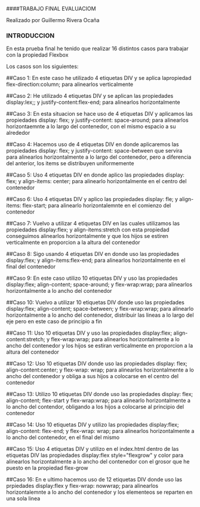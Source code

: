 ####TRABAJO FINAL  EVALUACIOM

Realizado por Guillermo Rivera Ocaña

### INTRODUCCION

En esta prueba final he tenido que realizar 16 distintos casos para trabajar con la propiedad Flexbox

Los casos son los siguientes:

##Caso 1:
En este caso he utilizado 4 etiquetas DIV y se aplica lapropiedad flex-direction:column; para alinearlos verticalmente

##Caso 2:
He utilizado 4 etiquetas DIV y se aplican las propiedades display:lex;; y justify-content:flex-end; para alinearlos horizontalmente

##Caso 3:
En esta situacion se hace uso de 4 etiquetas DIV y aplicamos las propiedades display: flex; y justify-content: space-around; para alinearlos horizontaemnte a lo largo del contenedor, con el mismo espacio a su alrededor

##Caso 4:
Hacemos uso de 4 etiquetas DIV en donde aplicaremos las propiedades display: flex; y justify-content: space-between que servira para alinearlos horizontalmente a lo largo del contenedor, pero a diferencia del anterior, los items se distribuyen uniformemente

##Caso 5:
Uso 4 etiquetas DIV en donde aplico las propiedades display: flex; y align-items: center; para alinearlo horizontalmente en el centro del contenedor

##Caso 6:
Uso 4 etiquetas DIV y aplico las propiedades display: fle; y align-items: flex-start; para alinearlo horizontalemnte en el comienzo del contenedor

##Caso 7:
Vuelvo a utilizar 4 etiquetas DIV en las cuales utilizamos las propiedades display:flex; y align-items:stretch con esta propiedad conseguimos alinearlos horizontalmente y que los hijos se estiren verticalmente en proporcion a la altura del contenedor

##Caso 8:
Sigo usando 4 etiquetas DIV en donde uso las propiedades display:flex; y align-items:flex-end; para alinearlos horizontalmente en el final del contenedor

##Caso 9:
En este caso utilizo 10 etiquetas DIV y uso las propiedades display:flex; align-content; space-around; y flex-wrap:wrap; para alinearlos horizontalmente a lo ancho del contenedor

##Caso 10:
Vuelvo a utilizar 10 etiquetas DIV donde uso las propiedades display:flex; align-content; space-between; y flex-wrap:wrap; para alinearlo horizontalmente a lo ancho del contenedor, distribuir las lineas a lo largo del eje pero en este caso de principio a fin

##Caso 11:
Uso 10 etiquetas DIV y uso las propiedades display:flex; align-content:stretch; y flex-wrap:wrap; para alinearlos horizontalmente a lo ancho del contenedor y los hijos se estiran verticalmente en proporcion a la altura del contenedor

##Caso 12:
Uso 10 etiquetas DIV donde uso las propiedades display: flex; align-content:center; y flex-wrap: wrap; para alinearlos horizontalmente a lo ancho del contenedor y obliga a sus hijos a colocarse en el centro del contenedor

##Caso 13:
Utilizo 10 etiquetas DIV donde uso las propiedades display: flex; align-content; flex-start y flex-wrap:wrap; para alinearlo horizontalmente a lo ancho del contendor, obligando a los hijos a colocarse al principio del contenedor

##Caso 14:
Uso 10 etiquetas DIV y utilizo las propiedades display:flex; align-content: flex-end; y flex-wrap: wrap; para alinearlos horizontalmente a lo ancho del contenedor, en el final del mismo

##Caso 15:
Uso 4 etiquetas DIV y utilizo en el index.html dentro de las etiquetas DIV las propiedades display:flex style="flexgrow" y color para alinearlos horizontalmente a lo ancho del contenedor con el grosor que he puesto en la propiedad flex-grow

##Caso 16:
En e ultimo hacemos uso de 12 etiquetas DIV donde uso las prpiedades display:flex y flex-wrap: nowwrap; para alinearlos horizontalemnte a lo ancho del contenedor y los elementeos se reparten en una sola linea
